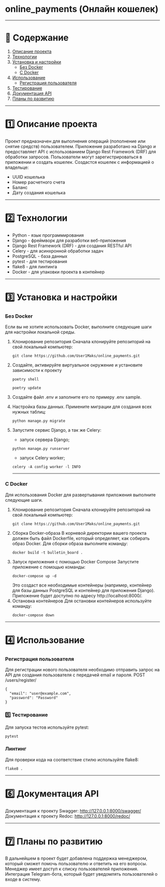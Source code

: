 # online_payments (Онлайн кошелек)

---
# 📌 Содержание
1. [Описание проекта](#1️⃣-описание-проекта)
2. [Технологии](#2️⃣-технологии)
3. [Установка и настройки](#3️⃣-установка-и-настройки)
   - [Без Docker](#без-docker-)
   - [С Docker](#с-docker)
4. [Использование](#4️⃣-использование)
   - [Регистрация пользователя](#регистрация-пользователя)
5. [Тестирование](#5️⃣-тестирование)
6. [Документация API](#6️⃣-документация-api)
7. [Планы по развитию](#7️⃣-планы-по-развитию)

---
# 1️⃣ Описание проекта
Проект предназначен для выполнения операций (пополнение или снятие средств) 
пользователем. 
Приложение разработано на Django и предоставляет API с 
использованием Django Rest Framework (DRF) для обработки запросов. 
Пользователи могут зарегистрироваться в приложении и создать кошелек.
Создастся кошелек с информацией о владельце:
- UUID кошелька
- Номер расчетного счета
- Баланс
- Дату создания кошелька

---
# 2️⃣ Технологии 

- Python - язык программирования
- Django - фреймворк для разработки веб-приложения
- Django Rest Framework (DRF) - для создания RESTful API
- Celery - для асинхронной обработки задач
- PostgreSQL - база данных
- pytest - для тестирования
- flake8 - для линтинга
- Docker - для упаковки проекта в контейнер

---

# 3️⃣ Установка и настройки
### Без Docker 
Если вы не хотите использовать Docker, выполните следующие шаги для настройки
локальной среды.

1. Клонирование репозитория
Сначала клонируйте репозиторий на свой локальный компьютер:
    ```
    git clone https://github.com/User1Maks/online_payments.git
    ```
   
2. Создайте, активируйте виртуальное окружение и установите зависимости 
к проекту
    ```
    poetry shell
    ```
    ```
    poetry update
    ```
   
3. Создайте файл .env и заполните его по примеру .env sample. 

4. Настройка базы данных.
Примените миграции для создания всех нужных таблиц:
    ```
    python manage.py migrate
    ```

5. Запустите сервис Django, а так же Celery:

   - запуск сервера Django;
    ```
    python manage.py runserver
    ```
    - запуск Celery worker;
    ```
    celery -A config worker -l INFO
    ```   
    ---
### С Docker

Для использования Docker для развертывания приложения выполните 
следующие шаги.

1. Клонирование репозитория
Сначала клонируйте репозиторий на свой локальный компьютер:
    ```
    git clone https://github.com/User1Maks/online_payments.git
    ```
2. Сборка Docker-образа
В корневой директории вашего проекта должен быть файл Dockerfile, 
который определяет, как собирать образ Docker. Для сборки образа 
выполните команду:
    ```
    docker build -t bulletin_board .
    ```
3.  Запуск приложения с помощью Docker Compose
Запустите приложение с помощью команды:
    ```
    docker-compose up -d
    ```
    Это создаст все необходимые контейнеры (например, контейнер для базы 
    данных PostgreSQL и контейнер для приложения Django). Приложение будет 
    доступно по адресу http://localhost:8000/.
4. Остановка контейнеров
Для остановки контейнеров используйте команду:
    ```
    docker-compose down
    ```
---
# 4️⃣ Использование
### Регистрация пользователя
Для регистрации нового пользователя необходимо отправить запрос на API 
для создания пользователя с передачей email и пароля.
POST /users/register/

    {
      "email": "user@example.com",
      "password": "Password"
    }

### 5️⃣ Тестирование
Для запуска тестов используйте pytest:
```
pytest
```

### Линтинг
Для проверки кода на соответствие стилю используйте flake8:
```
flake8 .
```

---
# 6️⃣ Документация API
Документация к проекту Swagger: http://127.0.0.1:8000/swagger/
Документация к проекту Redoc: http://127.0.0.1:8000/redoc/

---
# 7️⃣ Планы по развитию

В дальнейшем в проект будет добавлена поддержка менеджером, который сможет
помочь пользователю и ответить на его вопросы. Менеджер имеет доступ к 
списку пользователей приложения. 
Интеграция Telegram-бота, который будет уведомлять пользователей о входе 
в систему.

